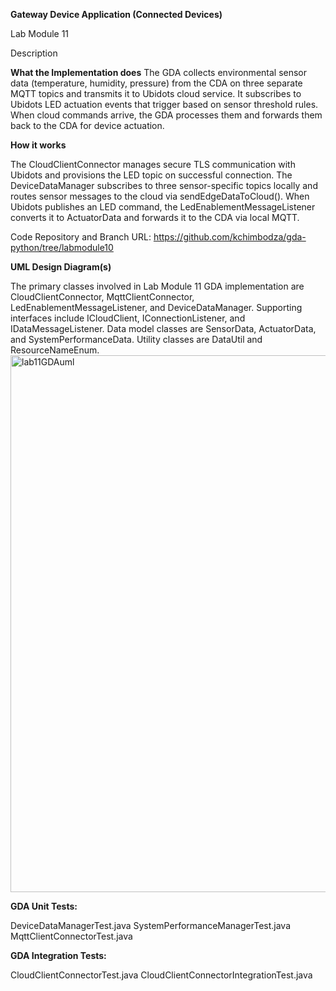 **Gateway Device Application (Connected Devices)**

Lab Module 11

Description

**What the Implementation does**
The GDA collects environmental sensor data (temperature, humidity, pressure) from the CDA on three separate MQTT topics and transmits it to Ubidots cloud service. It subscribes to Ubidots LED actuation events that trigger based on sensor threshold rules. When cloud commands arrive, the GDA processes them and forwards them back to the CDA for device actuation.

**How it works**

The CloudClientConnector manages secure TLS communication with Ubidots and provisions the LED topic on successful connection. The DeviceDataManager subscribes to three sensor-specific topics locally and routes sensor messages to the cloud via sendEdgeDataToCloud(). When Ubidots publishes an LED command, the LedEnablementMessageListener converts it to ActuatorData and forwards it to the CDA via local MQTT.

Code Repository and Branch
URL: https://github.com/kchimbodza/gda-python/tree/labmodule10

**UML Design Diagram(s)**

The primary classes involved in Lab Module 11 GDA implementation are CloudClientConnector, MqttClientConnector, LedEnablementMessageListener, and DeviceDataManager. Supporting interfaces include ICloudClient, IConnectionListener, and IDataMessageListener. Data model classes are SensorData, ActuatorData, and SystemPerformanceData. Utility classes are DataUtil and ResourceNameEnum.
<img width="1040" height="859" alt="lab11GDAuml" src="https://github.com/user-attachments/assets/cc3f404f-731e-45bb-8438-9294dd936ff0" />



**GDA Unit Tests:**

DeviceDataManagerTest.java
SystemPerformanceManagerTest.java
MqttClientConnectorTest.java

**GDA Integration Tests:**

CloudClientConnectorTest.java
CloudClientConnectorIntegrationTest.java


